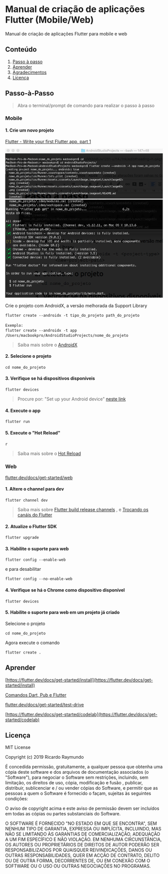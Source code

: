 # **Manual de criação de aplicações Flutter (Mobile/Web)**

Manual de criação de aplicações Flutter para mobile e web 


## Conteúdo

1. [Passo à passo](#passo-à-passo)
1. [Aprender](#aprender)
1. [Agradecimentos](#Agradecimentos)
1. [Licença](#licença)

## Passo-à-Passo
> Abra o terminal/prompt de comando para realizar o passo à passo

### Mobile
#### 1. Crie um novo projeto
[Flutter - Write your first Flutter app, part 1](https://flutter.dev/docs/get-started/codelab)

![alt_text](assets/passo_1.png "image_tooltip")
![alt_text](assets/passo_1b.png "image_tooltip")

Crie o projeto com AndroidX, a versão melhorada da Support Library
```
flutter create --androidx -t tipo_do_projeto path_do_projeto

Exemplo:
flutter create --androidx -t app /Users/macbookpro/AndroidStudioProjects/nome_do_projeto
```
> Saiba mais sobre o [AndroidX](https://flutter.dev/docs/development/androidx-migration) 

#### 2.  Selecione o projeto

```
cd nome_do_projeto
```


#### 3.  Verifique se há dispositivos disponíveis

```
flutter devices
```
 
> Procure por:  "Set up your Android device" [neste link](https://kobiton.com/topics/develop-deploy-and-test-flutter-apps/)

#### 4.  Execute o app

```
flutter run
```

#### 5.  Execute o "Hot Reload"
`r`
> Saiba mais sobre o [Hot Reload](https://flutter.dev/docs/development/tools/hot-reload)
### Web
[flutter.dev/docs/get-started/web](https://flutter.dev/docs/get-started/web)
#### 1.  Altere o channel para dev

```
flutter channel dev
```

> Saiba mais sobre 
[Flutter build release channels](https://github.com/flutter/flutter/wiki/Flutter-build-release-channels)
, e [Trocando os canáis do Flutter](https://flutter.dev/docs/development/tools/sdk/upgrading#switching-flutter-channels)
#### 2.  Atualize o Flutter SDK

```
flutter upgrade
```


#### 3.  Habilite o suporte para web

```
flutter config --enable-web
```
e para desabilitar
```
flutter config --no-enable-web
```


#### 4.  Verifique se há o Chrome como dispositivo disponível

```
flutter devices
```


#### 5. Habilite o suporte para web em um projeto já criado
Selecione o projeto
```
cd nome_do_projeto
```

Agora execute o comando
```
flutter create .
```



## Aprender


[https://flutter.dev/docs/get-started/install](https://flutter.dev/docs/get-started/install)


[Comandos Dart, Pub e Flutter](https://dartcode.org/docs/commands/#flutter-new-project)


[flutter.dev/docs/get-started/test-drive](https://flutter.dev/docs/get-started/test-drive?tab=terminal#vscode)

[https://flutter.dev/docs/get-started/codelab](https://flutter.dev/docs/get-started/codelab)


## Licença

MIT License

Copyright (c) 2019 Ricardo Raymundo

É concedida permissão, gratuitamente, a qualquer pessoa que obtenha uma cópia deste software e dos arquivos de documentação associados (o "Software"), para negociar o Software sem restrições, incluindo, sem limitação, os direitos de uso, cópia, modificação e fusão , publicar, distribuir, sublicenciar e / ou vender cópias do Software, e permitir que as pessoas a quem o Software é fornecido o façam, sujeitas às seguintes condições:

O aviso de copyright acima e este aviso de permissão devem ser incluídos em todas as cópias ou partes substanciais do Software.

O SOFTWARE É FORNECIDO "NO ESTADO EM QUE SE ENCONTRA", SEM NENHUM TIPO DE GARANTIA, EXPRESSA OU IMPLÍCITA, INCLUINDO, MAS NÃO SE LIMITANDO ÀS GARANTIAS DE COMERCIALIZAÇÃO, ADEQUAÇÃO A UM FIM ESPECÍFICO E NÃO VIOLAÇÃO. EM NENHUMA CIRCUNSTÂNCIA, OS AUTORES OU PROPRIETÁRIOS DE DIREITOS DE AUTOR PODERÃO SER RESPONSABILIZADOS POR QUAISQUER REIVINDICAÇÕES, DANOS OU OUTRAS RESPONSABILIDADES, QUER EM ACÇÃO DE CONTRATO, DELITO OU DE OUTRA FORMA, DECORRENTES DE, OU EM CONEXÃO COM O SOFTWARE OU O USO OU OUTRAS NEGOCIAÇÕES NO PROGRAMAS.
